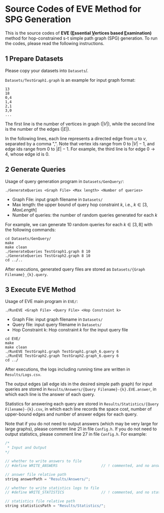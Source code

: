 # Source Codes of EVE Method for SPG Generation



This is the source codes of **EVE (<u>E</u>ssential <u>V</u>ertices based <u>E</u>xamination)** method for hop-constrained s-t simple path graph (SPG) generation. To run the codes, please read the following instructions.



## 1 Prepare Datasets

Please copy your datasets into `Datasets`/. 

`Datasets/TestGraph1.graph` is an example for input graph format:

```
13
18
0,4
1,4
2,1
3,0
...
```

The first line is the number of vertices in graph ($|V|$), while the second line is the number of the edges ($|E|$).

In the following lines, each line represents a directed edge from $u$ to $v$, separated by a comma ",". Note that vertex ids range from $0$ to $|V|-1$, and edge ids range from 0 to $|E|-1$. For example, the third line is for edge $0 \rightarrow 4$, whose edge id is $0$.



## 2 Generate Queries

Usage of query generation program in `Datasets/GenQuery/`:

```shell
./GenerateQueries <Graph File> <Max length> <Number of queries>
```

- Graph File: input graph filename in  `Datasets/`
- Max length: the upper bound of query hop constraint $k$, i.e., $k \in [3, Max Length]$
- Number of queries: the number of random queries generated for each $k$

For example, we can generate $10$ random queries for each $k \in [3,8]$ with the following commands:

```shell
cd Datasets/GenQuery/
make
make clean
./GenerateQueries TestGraph1.graph 8 10
./GenerateQueries TestGraph2.graph 8 10
cd ../..
```

After executions, generated query files are stored as  `Datasets/{Graph Filename}_{k}.query`.



## 3 Execute EVE Method

Usage of EVE main program in `EVE/`:

```
./RunEVE <Graph File> <Query File> <Hop Constraint k>
```

- Graph File: input graph filename in  `Datasets/`
- Query file: input query filename in  `Datasets/`
- Hop Constraint k: Hop constraint $k$ for the input query file

```shell
cd EVE/
make
make clean
./RunEVE TestGraph1.graph TestGraph1.graph_6.query 6
./RunEVE TestGraph2.graph TestGraph2.graph_6.query 6
cd ../
```

After executions, the logs including running time are written in `Results/Logs.csv`.

The output edges (all edge ids in the desired simple path graph) for input queries are stored in `Results/Answers/{Query Filename}-{k}.EVE.answer`, in which each line is the answer of each query.

Statistics for answering each query are stored in `Results/Statistics/{Query Filename}-{k}.csv`, in which each line records the space cost, number of upper-bound edges and number of answer edges for each query.

Note that if you do not need to output answers (which may be very large for large graphs), please comment line 21 in file `Config.h`.  If you do not need to output statistics, please comment line 27 in file `Config.h`. For example:

```cpp
/*  
 * Input and Output  
*/

// whether to write answers to file
// #define WRITE_ANSWERS					// ! commented, and no answer file will be output

// answer file relative path
string answerPath = "Results/Answers/";

// whether to write statistics logs to file
// #define WRITE_STATISTICS					// ! commented, and no statistics file will be output

// statistics file relative path
string statisticsPath = "Results/Statistics/";
```



